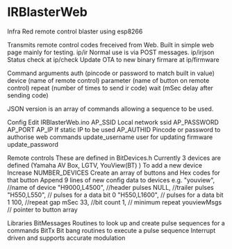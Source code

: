 # IRBlasterWeb
Infra Red remote control blaster using esp8266

Transmits remote control codes freceived from Web.
Built in simple web page mainly for testing. ip/ir
Normal use is via POST messages. ip/irjson
Status check at ip/check
Update OTA to new binary firmare at ip/firmware

Command arguments
  auth (pincode or password to match built in value)
  device (name of remote control)
  parameter (name of button on remote control)
  repeat (number of times to send ir code)
  wait (mSec delay after sending code)
  
JSON version is an array of commands allowing a sequence to be used.

Config
  Edit IRBlasterWeb.ino
    AP_SSID Local network ssid
	AP_PASSWORD 
	AP_PORT
	AP_IP If static IP to be used
	AP_AUTHID Pincode or password to authorise web commands
	update_username user for updating firmware
	update_password
	
Remote controls
  These are defined in BitDevices.h 
  Currently 3 devices are defined (Yamaha AV Box, LGTV, YouView(BT) )
  To add a new device
    Increase NUMBER_DEVICES
	Create an array of buttons and Hex codes for that button
	Append 9 lines of new config data to devices e.g.
      	"youview", //name of device
	    "H9000,L4500", //header pulses
	    NULL, //trailer pulses
	    "H550,L550", // pulses for a data bit 0
	    "H550,L1600", // pulses for a data bit 1
	    100, //repeat gap mSec
	    33, //bit count
	    1, // minimum repeat
	    youviewMsgs  // pointer to button array
		
Libraries
  BitMessages Routines to look up and create pulse sequences for a commands
  BitTx Bit bang routines to execute a pulse sequence
    Interrupt driven and supports accurate modulation
	

